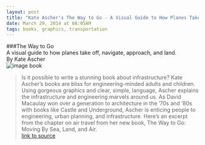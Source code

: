 ```yaml
---
layout: post
title: "Kate Ascher's The Way to Go - A Visual Guide to How Planes Take Off, Navigate, Approach, and Land."
date: March 29, 2014 at 08:05AM
tags: books, graphics, transportation
---
```

###The Way to Go  
A visual guide to how planes take off, navigate, approach, and land.  
By Kate Ascher  
![image book](http://www.slate.com/content/dam/slate/articles/technology/technology/2014/02/way-to-go-air/140225_TECH_WayToGoCOVER.jpg.CROP.original-original.jpg)  
> Is it possible to write a stunning book about infrastructure? Kate Ascher’s books are bliss for engineering-minded adults and children. Using gorgeous graphics and clear, simple, language, Ascher explains the infrastructure and engineering marvels around us. As David Macaulay won over a generation to architecture in the ’70s and ’80s with books like Castle and Underground, Ascher is enticing people to engineering, urban planning, and infrastructure. Here’s an excerpt from the chapter on air travel from her new book, The Way to Go: Moving By Sea, Land, and Air.  
[link to source](http://www.slate.com/articles/technology/technology/2014/03/kate_ascher_s_the_way_to_go_a_visual_guide_to_how_planes_take_off_navigate.html)  

